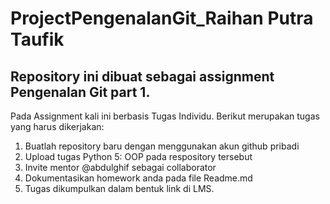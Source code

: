 # ProjectPengenalanGit_Raihan Putra Taufik
## Repository ini dibuat sebagai assignment Pengenalan Git part 1.
Pada Assignment kali ini berbasis Tugas Individu. Berikut merupakan tugas yang harus dikerjakan:
1. Buatlah repository baru dengan menggunakan akun github pribadi
2. Upload tugas Python 5: OOP pada respository tersebut
3. Invite mentor @abdulghif sebagai collaborator
4. Dokumentasikan homework anda pada file Readme.md
5. Tugas dikumpulkan dalam bentuk link di LMS.
